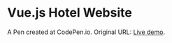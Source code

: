 # Vue.js Hotel Website
 A Pen created at CodePen.io. Original URL: [Live demo](https://codepen.io/anniesnoopymd/pen/XLZxJZ).

 
